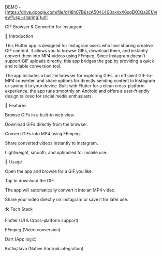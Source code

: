 
DEMO - [https://drive.google.com/file/d/18h07B6scA504L400sxnxX6xgEKCQa2Ef/view?usp=sharing](url)

GIF Browser & Converter for Instagram








📖 Introduction

This Flutter app is designed for Instagram users who love sharing creative GIF content. It allows you to browse GIFs, download them, and instantly convert them into MP4 videos using FFmpeg. Since Instagram doesn’t support GIF uploads directly, this app bridges the gap by providing a quick and reliable conversion tool.

The app includes a built-in browser for exploring GIFs, an efficient GIF-to-MP4 converter, and share options for directly sending content to Instagram or saving it to your device. Built with Flutter for a clean cross-platform experience, the app runs smoothly on Android and offers a user-friendly design tailored for social media enthusiasts.

🚀 Features

Browse GIFs in a built-in web view.

Download GIFs directly from the browser.

Convert GIFs into MP4 using FFmpeg.

Share converted videos instantly to Instagram.

Lightweight, smooth, and optimized for mobile use.

📱 Usage

Open the app and browse for a GIF you like.

Tap to download the GIF.

The app will automatically convert it into an MP4 video.

Share your video directly on Instagram or save it for later use.

🛠️ Tech Stack

Flutter (UI & Cross-platform support)

FFmpeg (Video conversion)

Dart (App logic)

Kotlin/Java (Native Android integration)
